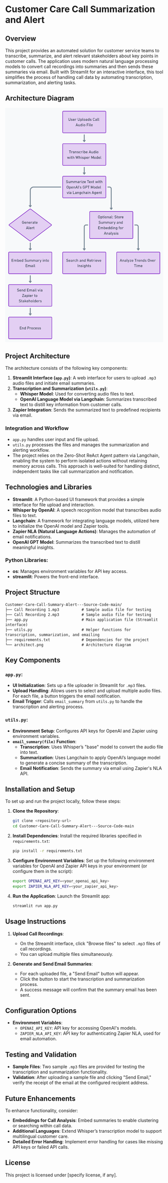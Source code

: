 
# Customer Care Call Summarization and Alert

## Overview
This project provides an automated solution for customer service teams to transcribe, summarize, and alert relevant stakeholders about key points in customer calls. The application uses modern natural language processing models to convert call recordings into summaries and then sends these summaries via email. Built with Streamlit for an interactive interface, this tool simplifies the process of handling call data by automating transcription, summarization, and alerting tasks.

## Architecture Diagram
![Architecture Diagram](./architect.png)

## Project Architecture
The architecture consists of the following key components:

1. **Streamlit Interface (`app.py`)**: A web interface for users to upload `.mp3` audio files and initiate email summaries.
2. **Transcription and Summarization (`utils.py`)**:
   - **Whisper Model**: Used for converting audio files to text.
   - **OpenAI Language Model via Langchain**: Summarizes transcribed text to distill key information from customer calls.
3. **Zapier Integration**: Sends the summarized text to predefined recipients via email.

### Integration and Workflow
- `app.py` handles user input and file upload.
- `utils.py` processes the files and manages the summarization and alerting workflow.
- The project relies on the Zero-Shot ReAct Agent pattern via Langchain, enabling the system to perform isolated actions without retaining memory across calls. This approach is well-suited for handling distinct, independent tasks like call summarization and notification.

## Technologies and Libraries
- **Streamlit**: A Python-based UI framework that provides a simple interface for file upload and interaction.
- **Whisper by OpenAI**: A speech recognition model that transcribes audio files to text.
- **Langchain**: A framework for integrating language models, utilized here to initialize the OpenAI model and Zapier tools.
- **Zapier NLA (Natural Language Actions)**: Manages the automation of email notifications.
- **OpenAI GPT Model**: Summarizes the transcribed text to distill meaningful insights.

### Python Libraries:
- **os**: Manages environment variables for API key access.
- **streamlit**: Powers the front-end interface.

## Project Structure
```plaintext
Customer-Care-Call-Summary-Alert---Source-Code-main/
├── Call Recording 1.mp3          # Sample audio file for testing
├── Call Recording 2.mp3          # Sample audio file for testing
├── app.py                        # Main application file (Streamlit interface)
├── utils.py                      # Helper functions for transcription, summarization, and emailing
├── requirements.txt              # Dependencies for the project
└── architect.png                 # Architecture diagram
```

## Key Components

### `app.py`:
- **UI Initialization**: Sets up a file uploader in Streamlit for `.mp3` files.
- **Upload Handling**: Allows users to select and upload multiple audio files. For each file, a button triggers the email notification.
- **Email Trigger**: Calls `email_summary` from `utils.py` to handle the transcription and alerting process.

### `utils.py`:
- **Environment Setup**: Configures API keys for OpenAI and Zapier using environment variables.
- **`email_summary(file)` Function**:
  - **Transcription**: Uses Whisper’s "base" model to convert the audio file into text.
  - **Summarization**: Uses Langchain to apply OpenAI’s language model to generate a concise summary of the transcription.
  - **Email Notification**: Sends the summary via email using Zapier's NLA API.

## Installation and Setup

To set up and run the project locally, follow these steps:

1. **Clone the Repository**:
    ```bash
    git clone <repository-url>
    cd Customer-Care-Call-Summary-Alert---Source-Code-main
    ```

2. **Install Dependencies**: Install the required libraries specified in `requirements.txt`:
    ```bash
    pip install -r requirements.txt
    ```

3. **Configure Environment Variables**: Set up the following environment variables for OpenAI and Zapier API keys in your environment (or configure them in the script):
    ```bash
    export OPENAI_API_KEY=<your_openai_api_key>
    export ZAPIER_NLA_API_KEY=<your_zapier_api_key>
    ```

4. **Run the Application**: Launch the Streamlit app:
    ```bash
    streamlit run app.py
    ```

## Usage Instructions

1. **Upload Call Recordings**:
   - On the Streamlit interface, click "Browse files" to select `.mp3` files of call recordings.
   - You can upload multiple files simultaneously.

2. **Generate and Send Email Summaries**:
   - For each uploaded file, a "Send Email" button will appear.
   - Click the button to start the transcription and summarization process.
   - A success message will confirm that the summary email has been sent.

## Configuration Options

- **Environment Variables**:
  - `OPENAI_API_KEY`: API key for accessing OpenAI's models.
  - `ZAPIER_NLA_API_KEY`: API key for authenticating Zapier NLA, used for email automation.

## Testing and Validation

- **Sample Files**: Two sample `.mp3` files are provided for testing the transcription and summarization functionality.
- **Validation**: After uploading a sample file and clicking "Send Email," verify the receipt of the email at the configured recipient address.

## Future Enhancements

To enhance functionality, consider:

- **Embeddings for Call Analysis**: Embed summaries to enable clustering or searching within call data.
- **Additional Languages**: Extend Whisper’s transcription model to support multilingual customer care.
- **Detailed Error Handling**: Implement error handling for cases like missing API keys or failed API calls.

## License
This project is licensed under [specify license, if any].
